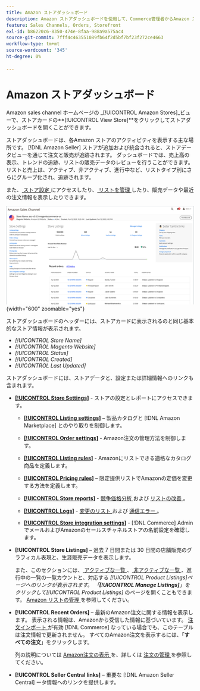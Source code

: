 ```yaml
---
title: Amazon ストアダッシュボード
description: Amazon ストアダッシュボードを使用して、Commerce管理者からAmazon ストアのアクティビティを表示します。
feature: Sales Channels, Orders, Storefront
exl-id: b86220c6-8350-474e-8faa-988a9a575ac4
source-git-commit: 7fff4c463551089fb64f2d5bf7bf23f272ce4663
workflow-type: tm+mt
source-wordcount: '345'
ht-degree: 0%

---
```


# Amazon ストアダッシュボード

Amazon sales channel ホームページの _[!UICONTROL Amazon Stores]_ビューで、ストアカードの&#x200B;**[!UICONTROL View Store]**をクリックしてストアダッシュボードを開くことができます。

ストアダッシュボードは、各Amazon ストアのアクティビティを表示する主な場所です。 [!DNL Amazon Seller] ストアが追加および統合されると、ストアデータビューを通じて注文と販売が追跡されます。 ダッシュボードでは、売上高の表示、トレンドの追跡、リストの販売データのレビューを行うことができます。 リストと売上は、アクティブ、非アクティブ、進行中など、リストタイプ別にさらにグループ化され、追跡されます。

また、[ ストア設定 ](./ob-store-review.md) にアクセスしたり、[ リストを管理 ](./managing-product-listings.md) したり、販売データや最近の注文情報を表示したりできます。

![Amazon ストアダッシュボード ](assets/amazon-store-dashboard.png){width="600" zoomable="yes"}

ストアダッシュボードのヘッダーには、ストアカードに表示されるのと同じ基本的なストア情報が表示されます。

- _[!UICONTROL Store Name]_
- _[!UICONTROL Magento Website]_
- _[!UICONTROL Status]_
- _[!UICONTROL Created]_
- _[!UICONTROL Last Updated]_

ストアダッシュボードには、ストアデータと、設定または詳細情報へのリンクも含まれます。

- [**[!UICONTROL Store Settings]**](./ob-store-review.md) - ストアの設定とレポートにアクセスできます。

   - [**[!UICONTROL Listing settings]**](./listing-settings.md) – 製品カタログと [!DNL Amazon Marketplace] とのやり取りを制御します。

   - [**[!UICONTROL Order settings]**](./order-settings.md) - Amazon注文の管理方法を制御します。

   - [**[!UICONTROL Listing rules]**](./listing-rules.md) - Amazonにリストできる適格なカタログ商品を定義します。

   - [**[!UICONTROL Pricing rules]**](./pricing-products.md) – 限定提供リストでAmazonの定価を変更する方法を定義します。

   - [**[!UICONTROL Store reports]**](./amazon-logs-reports.md) - [ 競争価格分析 ](./competitive-price-analysis.md) および [ リストの改善 ](./listing-improvements.md)。

   - [**[!UICONTROL Logs]**](./amazon-logs-reports.md) - [ 変更のリスト ](./listing-changes-log.md) および [ 通信エラー ](./communication-errors-log.md)。

   - [**[!UICONTROL Store integration settings]**](./store-integration-settings.md) - [!DNL Commerce] Admin でメールおよびAmazonのセールスチャネルストアの名前設定を確認します。

- **[!UICONTROL Store Listings]** – 過去 7 日間または 30 日間の店舗販売のグラフィカル表現と、生涯販売データを表示します。

  また、このセクションには、[ アクティブな一覧 ](./active-listings.md)、[ 非アクティブな一覧 ](./inactive-listings.md)、進行中の一覧の一覧カウントと、対応する _[!UICONTROL Product Listings]_ページへのリンクが表示されます。 「**[!UICONTROL Manage Listings]**」をクリックして_[!UICONTROL Product Listings]_ のページを開くこともできます。 [Amazon リストの管理 ](./managing-product-listings.md) を参照してください。

- **[!UICONTROL Recent Orders]** – 最新のAmazon注文に関する情報を表示します。 表示される情報は、Amazonから受信した情報に基づいています。 [ 注文インポート ](./order-settings.md) が有効 [!DNL Commerce] なっている場合でも、このテーブルは注文情報で更新されません。 すべてのAmazon注文を表示するには、「**すべての注文**」をクリックします。

  列の説明については [Amazon注文の表示 ](./amazon-orders-all.md) を、詳しくは [ 注文の管理 ](./managing-orders.md) を参照してください。

- **[!UICONTROL Seller Central links]** – 重要な [!DNL Amazon Seller Central] ータ情報へのリンクを提供します。
